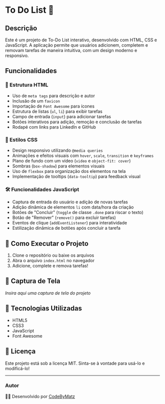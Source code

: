 # To Do List 📃

## Descrição
Este é um projeto de To-Do List interativo, desenvolvido com HTML, CSS e JavaScript. A aplicação permite que usuários adicionem, completem e removam tarefas de maneira intuitiva, com um design moderno e responsivo.

## Funcionalidades

### 🔹 Estrutura HTML
- Uso de `meta tags` para descrição e autor
- Inclusão de um `favicon`
- Importação de `Font Awesome` para ícones
- Estrutura de listas (`ul`, `li`) para exibir tarefas
- Campo de entrada (`input`) para adicionar tarefas
- Botões interativos para adição, remoção e conclusão de tarefas
- Rodapé com links para LinkedIn e GitHub

### 🎨 Estilos CSS
- Design responsivo utilizando `@media queries`
- Animações e efeitos visuais com `hover`, `scale`, `transition` e `keyframes`
- Plano de fundo com um vídeo (`video` e `object-fit: cover`)
- Sombras (`box-shadow`) para elementos visuais
- Uso de `flexbox` para organização dos elementos na tela
- Implementação de tooltips (`data-tooltip`) para feedback visual

### 🛠️ Funcionalidades JavaScript
- Captura de entrada do usuário e adição de novas tarefas
- Adição dinâmica de elementos `li` com data/hora da criação
- Botões de "Concluir" (`toggle` de classe `.done` para riscar o texto)
- Botão de "Remover" (`remove()` para excluir tarefas)
- Eventos de clique (`addEventListener`) para interatividade
- Estilização dinâmica de botões após concluir a tarefa

## 📌 Como Executar o Projeto
1. Clone o repositório ou baixe os arquivos
2. Abra o arquivo `index.html` no navegador
3. Adicione, complete e remova tarefas!

## 📸 Captura de Tela
_Insira aqui uma captura de tela do projeto_

## 📌 Tecnologias Utilizadas
- HTML5
- CSS3
- JavaScript
- Font Awesome

## 📄 Licença
Este projeto está sob a licença MIT. Sinta-se à vontade para usá-lo e modificá-lo!

---
### Autor
👨‍💻 Desenvolvido por [CodeByMatz](https://github.com/CodeByMatz)

